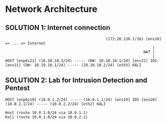 # Network Architecture

## SOLUTION 1: Internet connection
```
                                             (172.20.136.1/16) [ens18] => ... => Internet
                                                                  |
                                                              NAT |
                                                                  |
HOST [enp6s21] (10.10.10.3/24) ----- (DW: 10.10.10.1/24) [ens21] IDS [ens21] (DW: 10.10.10.1/24) ----- (10.10.10.2/24) [eth3] KALI
```

## SOLUTION 2: Lab for Intrusion Detection and Pentest
```
HOST [enp6s19] (10.0.1.2/24) ----- (10.0.1.1/24) [ens19] IDS [ens20] (10.0.2.1/24) ----- (10.0.2.2/24) [eth2] KALI

Host (route 10.0.2.0/24 via 10.0.1.1)                                                    Kali (route 10.0.1.0/24 via 10.0.2.1)
```
